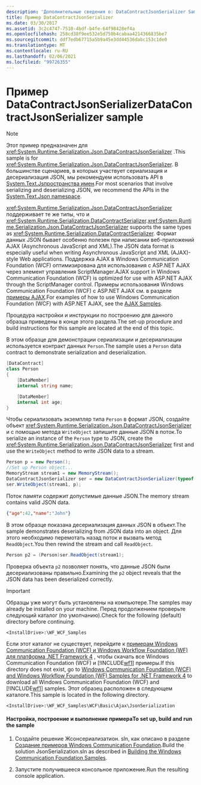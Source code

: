 ```yaml
---
description: 'Дополнительные сведения о: DataContractJsonSerializer Sample'
title: Пример DataContractJsonSerializer
ms.date: 03/30/2017
ms.assetid: 3c2c4747-7510-4bdf-b4fe-64f98428ef4a
ms.openlocfilehash: 258cd38f9ee532e5d750b4cabaa4214366835be7
ms.sourcegitcommit: ddf7edb67715a5b9a45e3dd44536dabc153c1de0
ms.translationtype: MT
ms.contentlocale: ru-RU
ms.lasthandoff: 02/06/2021
ms.locfileid: "99726355"
---
```

# <a name="datacontractjsonserializer-sample"></a><span data-ttu-id="75435-103">Пример DataContractJsonSerializer</span><span class="sxs-lookup"><span data-stu-id="75435-103">DataContractJsonSerializer sample</span></span>

> [!NOTE]
> <span data-ttu-id="75435-104">Этот пример предназначен для <xref:System.Runtime.Serialization.Json.DataContractJsonSerializer> .</span><span class="sxs-lookup"><span data-stu-id="75435-104">This sample is for <xref:System.Runtime.Serialization.Json.DataContractJsonSerializer>.</span></span> <span data-ttu-id="75435-105">В большинстве сценариев, в которых участвует сериализация и десериализация JSON, мы рекомендуем использовать API в [System.Text.Jsпространства имен](../../../standard/serialization/system-text-json-overview.md).</span><span class="sxs-lookup"><span data-stu-id="75435-105">For most scenarios that involve serializing and deserializing JSON, we recommend the APIs in the [System.Text.Json namespace](../../../standard/serialization/system-text-json-overview.md).</span></span>

<span data-ttu-id="75435-106"><xref:System.Runtime.Serialization.Json.DataContractJsonSerializer> поддерживает те же типы, что и <xref:System.Runtime.Serialization.DataContractSerializer>.</span><span class="sxs-lookup"><span data-stu-id="75435-106"><xref:System.Runtime.Serialization.Json.DataContractJsonSerializer> supports the same types as <xref:System.Runtime.Serialization.DataContractSerializer>.</span></span> <span data-ttu-id="75435-107">Формат данных JSON бывает особенно полезен при написании веб-приложений AJAX (Asynchronous JavaScript and XML).</span><span class="sxs-lookup"><span data-stu-id="75435-107">The JSON data format is especially useful when writing Asynchronous JavaScript and XML (AJAX)-style Web applications.</span></span> <span data-ttu-id="75435-108">Поддержка AJAX в Windows Communication Foundation (WCF) оптимизирована для использования с ASP.NET AJAX через элемент управления ScriptManager.</span><span class="sxs-lookup"><span data-stu-id="75435-108">AJAX support in Windows Communication Foundation (WCF) is optimized for use with ASP.NET AJAX through the ScriptManager control.</span></span> <span data-ttu-id="75435-109">Примеры использования Windows Communication Foundation (WCF) с ASP.NET AJAX см. в разделе [примеры AJAX](ajax.md).</span><span class="sxs-lookup"><span data-stu-id="75435-109">For examples of how to use Windows Communication Foundation (WCF) with ASP.NET AJAX, see the [AJAX Samples](ajax.md).</span></span>  
  
<span data-ttu-id="75435-110">Процедура настройки и инструкции по построению для данного образца приведены в конце этого раздела.</span><span class="sxs-lookup"><span data-stu-id="75435-110">The set-up procedure and build instructions for this sample are located at the end of this topic.</span></span>  
  
<span data-ttu-id="75435-111">В этом образце для демонстрации сериализации и десериализации используется контракт данных `Person`.</span><span class="sxs-lookup"><span data-stu-id="75435-111">The sample uses a `Person` data contract to demonstrate serialization and deserialization.</span></span>  

```csharp
[DataContract]
class Person
{
    [DataMember]
    internal string name;

    [DataMember]
    internal int age;
}
```

 <span data-ttu-id="75435-112">Чтобы сериализовать экземпляр типа `Person` в формат JSON, создайте объект <xref:System.Runtime.Serialization.Json.DataContractJsonSerializer> и с помощью метода `WriteObject` запишите данные JSON в поток.</span><span class="sxs-lookup"><span data-stu-id="75435-112">To serialize an instance of the `Person` type to JSON, create the <xref:System.Runtime.Serialization.Json.DataContractJsonSerializer> first and use the `WriteObject` method to write JSON data to a stream.</span></span>  

```csharp
Person p = new Person();
//Set up Person object...
MemoryStream stream1 = new MemoryStream();
DataContractJsonSerializer ser = new DataContractJsonSerializer(typeof(Person));
ser.WriteObject(stream1, p);
```

 <span data-ttu-id="75435-113">Поток памяти содержит допустимые данные JSON.</span><span class="sxs-lookup"><span data-stu-id="75435-113">The memory stream contains valid JSON data.</span></span>
  
```json  
{"age":42,"name":"John"}  
```  
  
 <span data-ttu-id="75435-114">В этом образце показана десериализация данных JSON в объект.</span><span class="sxs-lookup"><span data-stu-id="75435-114">The sample demonstrates deserializing from JSON data into an object.</span></span> <span data-ttu-id="75435-115">Для этого необходимо перемотать назад поток и вызвать метод `ReadObject`.</span><span class="sxs-lookup"><span data-stu-id="75435-115">You then rewind the stream and call `ReadObject`.</span></span>  

```csharp
Person p2 = (Person)ser.ReadObject(stream1);
```

 <span data-ttu-id="75435-116">Проверка объекта `p2` позволяет понять, что данные JSON были десериализованы правильно.</span><span class="sxs-lookup"><span data-stu-id="75435-116">Examining the `p2` object reveals that the JSON data has been deserialized correctly.</span></span>  
  
> [!IMPORTANT]
> <span data-ttu-id="75435-117">Образцы уже могут быть установлены на компьютере.</span><span class="sxs-lookup"><span data-stu-id="75435-117">The samples may already be installed on your machine.</span></span> <span data-ttu-id="75435-118">Перед продолжением проверьте следующий каталог (по умолчанию).</span><span class="sxs-lookup"><span data-stu-id="75435-118">Check for the following (default) directory before continuing.</span></span>  
>
> `<InstallDrive>:\WF_WCF_Samples`  
>
> <span data-ttu-id="75435-119">Если этот каталог не существует, перейдите к [примерам Windows Communication Foundation (WCF) и Windows Workflow Foundation (WF) для платформа .NET Framework 4](https://www.microsoft.com/download/details.aspx?id=21459) , чтобы скачать все Windows Communication Foundation (WCF) и [!INCLUDE[wf1](../../../../includes/wf1-md.md)] примеры.</span><span class="sxs-lookup"><span data-stu-id="75435-119">If this directory does not exist, go to [Windows Communication Foundation (WCF) and Windows Workflow Foundation (WF) Samples for .NET Framework 4](https://www.microsoft.com/download/details.aspx?id=21459) to download all Windows Communication Foundation (WCF) and [!INCLUDE[wf1](../../../../includes/wf1-md.md)] samples.</span></span> <span data-ttu-id="75435-120">Этот образец расположен в следующем каталоге.</span><span class="sxs-lookup"><span data-stu-id="75435-120">This sample is located in the following directory.</span></span>  
>
> `<InstallDrive>:\WF_WCF_Samples\WCF\Basic\Ajax\JsonSerialization`  
  
#### <a name="to-set-up-build-and-run-the-sample"></a><span data-ttu-id="75435-121">Настройка, построение и выполнение примера</span><span class="sxs-lookup"><span data-stu-id="75435-121">To set up, build and run the sample</span></span>  
  
1. <span data-ttu-id="75435-122">Создайте решение Жсонсериализатион. sln, как описано в разделе [Создание примеров Windows Communication Foundation](building-the-samples.md).</span><span class="sxs-lookup"><span data-stu-id="75435-122">Build the solution JsonSerialization.sln as described in [Building the Windows Communication Foundation Samples](building-the-samples.md).</span></span>  
  
2. <span data-ttu-id="75435-123">Запустите получившееся консольное приложение.</span><span class="sxs-lookup"><span data-stu-id="75435-123">Run the resulting console application.</span></span>  
